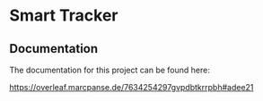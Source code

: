 # Smart Tracker

## Documentation
The documentation for this project can be found here:

https://overleaf.marcpanse.de/7634254297gvpdbtkrrpbh#adee21

